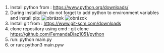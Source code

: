 1. Install python from : https://www.python.org/downloads/
2. During installation do not forget to add python to environment variables and install pip:
   ![obrázok](https://github.com/FernandaDiaz1051/python/assets/171819904/3ead41bc-6b36-494a-ae12-3b94a17f20eb)
   ![obrázok](https://github.com/FernandaDiaz1051/python/assets/171819904/8e92fabf-c4ec-406d-a274-7280bcf63506)
3. Install git from : https://www.git-scm.com/downloads
4. clone repository using cmd : git clone https://github.com/FernandaDiaz1051/python
5. run: python main.py
6. or run: python3 main.pyw



